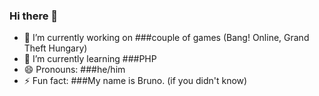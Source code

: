 ### Hi there 👋

- 🔭 I’m currently working on ###couple of games (Bang! Online, Grand Theft Hungary)
- 🌱 I’m currently learning ###PHP
- 😄 Pronouns: ###he/him
- ⚡ Fun fact: ###My name is Bruno. (if you didn't know)
